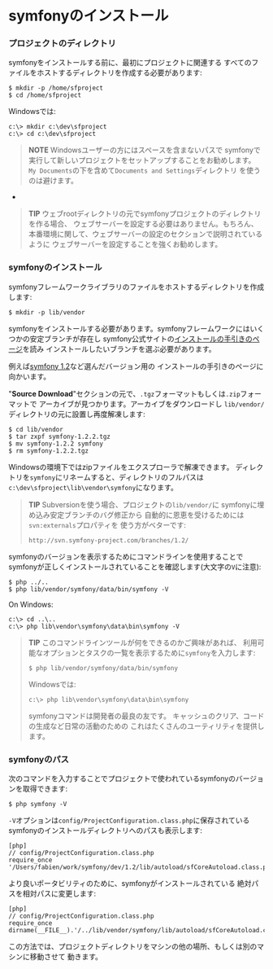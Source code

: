 symfonyのインストール
====================

### プロジェクトのディレクトリ

symfonyをインストールする前に、最初にプロジェクトに関連する
すべてのファイルをホストするディレクトリを作成する必要があります:

    $ mkdir -p /home/sfproject
    $ cd /home/sfproject

Windowsでは:

    c:\> mkdir c:\dev\sfproject
    c:\> cd c:\dev\sfproject

>**NOTE**
>Windowsユーザーの方にはスペースを含まないパスで
>symfonyで実行して新しいプロジェクトをセットアップすることをお勧めします。
>`My Documents`の下を含めて`Documents and Settings`ディレクトリ
>を使うのは避けます。

-

>**TIP**
>ウェブrootディレクトリの元でsymfonyプロジェクトのディレクトリを作る場合、
>ウェブサーバーを設定する必要はありません。もちろん、
>本番環境に関して、ウェブサーバーの設定のセクションで説明されているように
>ウェブサーバーを設定することを強くお勧めします。

### symfonyのインストール

symfonyフレームワークライブラリのファイルをホストするディレクトリを作成します:

    $ mkdir -p lib/vendor

symfonyをインストールする必要があります。symfonyフレームワークにはいくつかの安定ブランチが存在し
symfony公式サイトの[インストールの手引きのページ](http://www.symfony-project.org/installation)を読み
インストールしたいブランチを選ぶ必要があります。


例えば[symfony 1.2](http://www.symfony-project.org/installation/1_2)など選んだバージョン用の
インストールの手引きのページに向かいます。

"**Source Download**"セクションの元で、`.tgz`フォーマットもしくは`.zip`フォーマットで
アーカイブが見つかります。アーカイブをダウンロードし
`lib/vendor/`ディレクトリの元に設置し再度解凍します:

    $ cd lib/vendor
    $ tar zxpf symfony-1.2.2.tgz
    $ mv symfony-1.2.2 symfony
    $ rm symfony-1.2.2.tgz

Windowsの環境下ではzipファイルをエクスプローラで解凍できます。
ディレクトリを`symfony`にリネームすると、ディレクトリのフルパスは
`c:\dev\sfproject\lib\vendor\symfony`になります。

>**TIP**
>Subversionを使う場合、プロジェクトの`lib/vendor/`に
>symfonyに埋め込み安定ブランチのバグ修正から
>自動的に恩恵を受けるためには`svn:externals`プロパティを
>使う方がベターです:
>
>     http://svn.symfony-project.com/branches/1.2/

symfonyのバージョンを表示するためにコマンドラインを使用することで
symfonyが正しくインストールされていることを確認します(大文字の`V`に注意):

    $ php ../..
    $ php lib/vendor/symfony/data/bin/symfony -V

On Windows:

    c:\> cd ..\..
    c:\> php lib\vendor\symfony\data\bin\symfony -V

>**TIP**
>このコマンドラインツールが何をできるのかご興味があれば、
>利用可能なオプションとタスクの一覧を表示するために`symfony`を入力します:
>
>     $ php lib/vendor/symfony/data/bin/symfony
>
>Windowsでは:
>
>     c:\> php lib\vendor\symfony\data\bin\symfony
>
>symfonyコマンドは開発者の最良の友です。
>キャッシュのクリア、コードの生成など日常の活動のための
>これはたくさんのユーティリティを提供します。

### symfonyのパス

次のコマンドを入力することでプロジェクトで使われているsymfonyのバージョンを取得できます:

    $ php symfony -V

`-V`オプションは`config/ProjectConfiguration.class.php`に保存されている
symfonyのインストールディレクトリへのパスも表示します:

    [php]
    // config/ProjectConfiguration.class.php
    require_once '/Users/fabien/work/symfony/dev/1.2/lib/autoload/sfCoreAutoload.class.php';

より良いポータビリティのために、symfonyがインストールされている
絶対パスを相対パスに変更します:

    [php]
    // config/ProjectConfiguration.class.php
    require_once dirname(__FILE__).'/../lib/vendor/symfony/lib/autoload/sfCoreAutoload.class.php';

この方法では、プロジェクトディレクトリをマシンの他の場所、もしくは別のマシンに移動させて
動きます。
